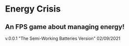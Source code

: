 # Energy Crisis
## An FPS game about managing energy!


v.0.0.1
"The Semi-Working Batteries Version"
02/09/2021
